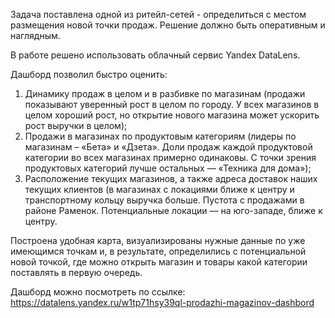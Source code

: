 Задача поставлена одной из ритейл-сетей - определиться с местом размещения новой точки продаж. Решение должно быть оперативным и наглядным.

В работе решено использовать облачный сервис Yandex DataLens.

Дашборд позволил быстро оценить:
1. Динамику продаж в целом и в разбивке по магазинам (продажи показывают уверенный рост в целом по городу. У всех магазинов в целом хороший рост,
   но открытие нового магазина может ускорить рост выручки в целом);
2. Продажи в магазинах по продуктовым категориям (лидеры по магазинам – «Бета» и «Дзета». Доли продаж каждой продуктовой категории во всех
   магазинах примерно одинаковы. С точки зрения продуктовых категорий лучше остальных — «Техника для дома»);
3. Расположение текущих магазинов, а также адреса доставок наших текущих клиентов (в магазинах с локациями ближе к центру и транспортному кольцу
   выручка больше. Пустота с продажами в районе Раменок. Потенциальные локации — на юго-западе, ближе к центру.

Построена удобная карта, визуализированы нужные данные по уже имеющимся точкам и, в результате, определились с потенциальной новой точкой, 
где можно открыть магазин и товары какой категории поставлять в первую очередь.

Дашборд можно посмотреть по ссылке: https://datalens.yandex.ru/w1tp71hsy39ql-prodazhi-magazinov-dashbord
